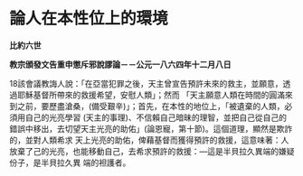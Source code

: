 # 論人在本性位上的環境


**比約六世**

**教宗頒發文告重申懲斥邪說謬論－－公元一八六四年十二月八日**





18該會議教誨人說：「在亞當犯罪之後，天主曾宣告預許未來的救主，並願意，透過耶穌基督所帶來的救援希望，安慰人類」；然而
「天主願意人類在時間的圓滿來到之前，要歷盡滄桑，(備受艱辛)」；首先，在本性的地位上，「被遺棄的人類，必須用自己的光亮學習 
(天主的事理)、不信賴自己暗昧的理智，並把自己從自己的錯誤中移出，去切望天主光亮的助佑」(論恩寵，第十節)。這個道理，顯然是欺詐的，並對人類希求
天上光亮的助佑，俾藉基督而獲得預許的救援，這意味著：人放棄了己的光亮，也能移動自己，去希求預許的救援：—這是半貝拉久異端的嫌疑份子，是半貝拉久異
端的袒護者。


